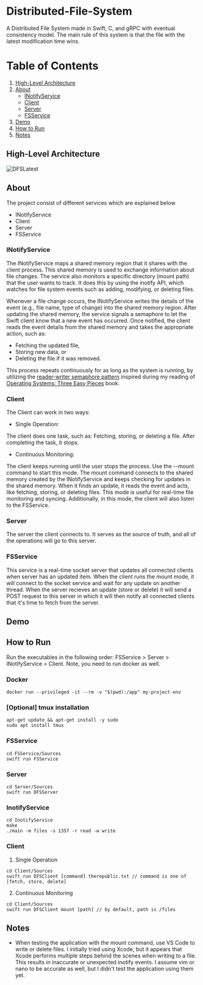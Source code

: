 # Distributed-File-System
A Distributed File System made in Swift, C, and gRPC with eventual consistency model. The main rule of this system is that the file with the latest modification time wins. 
# Table of Contents

1. [High-Level Architecture ](#High-Level-Architecture)  
2. [About](#about)  
   - [INotifyService](#inotifyservice)  
   - [Client](#client)  
   - [Server](#server)  
   - [FSService](#fsservice)  
3. [Demo](#demo)  
4. [How to Run](#how-to-run)
5. [Notes](#notes)
## High-Level Architecture  
![DFSLatest](https://github.com/user-attachments/assets/ddec6aff-3c10-4c09-890a-c8fbf35cbd70)

## About
The project consist of different services which are explained below
- INotifyService
- Client
- Server
- FSService

### INotifyService
The INotifyService maps a shared memory region that it shares with the client process. This shared memory is used to exchange information about file changes. The service also monitors a specific directory (mount path) that the user wants to track. It does this by using the inotify API, which watches for file system events such as adding, modifying, or deleting files.

Whenever a file change occurs, the INotifyService writes the details of the event (e.g., file name, type of change) into the shared memory region. After updating the shared memory, the service signals a semaphore to let the Swift client know that a new event has occurred. Once notified, the client reads the event details from the shared memory and takes the appropriate action, such as:

- Fetching the updated file,
- Storing new data, or
- Deleting the file if it was removed.

This process repeats continuously for as long as the system is running, by utilizing the [reader-writer semaphore pattern](https://en.wikipedia.org/wiki/Readers%E2%80%93writers_problem) inspired during my reading of [Operating Systems: Three Easy Pieces](https://pages.cs.wisc.edu/~remzi/OSTEP/) book.

### Client
The Client can work in two ways:
- Single Operation:

The client does one task, such as: Fetching, storing, or deleting a file. After completing the task, it stops.

- Continuous Monitoring:
  
The client keeps running until the user stops the process. Use the --mount command to start this mode. The mount command connects to the shared memory created by the INotifyService and keeps checking for updates in the shared memory. When it finds an update, it reads the event and acts, like fetching, storing, or deleting files. This mode is useful for real-time file monitoring and syncing. Additionally, in this mode, the client will also listen to the FSService.

### Server
The server the client connects to. It serves as the source of truth, and all of the operations will go to this server.

### FSService
This service is a real-time socket server that updates all connected clients when server has an updated item. When the client runs the mount mode, it will connect to the socket service and wait for any update on another thread. When the server recieves an update (store or delete) it will send a POST request to this server in which it will then notify all connected clients that it's time to fetch from the server.

## Demo

## How to Run
Run the executables in the following order: FSService > Server > INotifyService > Client. Note, you need to run docker as well. 

### Docker
```
docker run --privileged -it --rm -v "$(pwd):/app" my-project-env
```

### [Optional] tmux installation
```
apt-get update && apt-get install -y sudo
sudo apt install tmux
```

### FSService
```
cd FSService/Sources
swift run FSService
```

### Server
```
cd Server/Sources
swift run DFSServer
```

### InotifyService
```
cd InotifyService
make
./main -m files -s 1357 -r read -w write
```

### Client
1. Single Operation
```
cd Client/Sources
swift run DFSClient [command] therepublic.txt // command is one of [fetch, store, delete]
```
2. Continuous Monitoring
```
cd Client/Sources
swift run DFSClient mount [path] // by default, path is /files
```

## Notes
- When testing the application with the mount command, use VS Code to write or delete files. I initially tried using Xcode, but it appears that Xcode performs multiple steps behind the scenes when writing to a file. This results in inaccurate or unexpected inotify events. I assume vim or nano to be accurate as well, but I didn't test the application using them yet.
